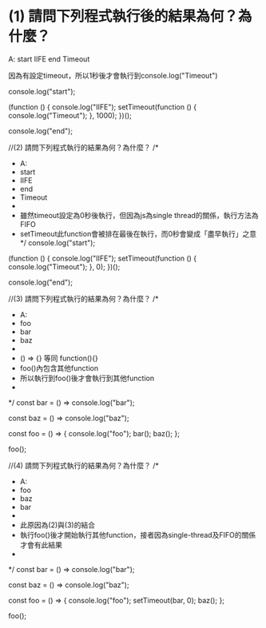 # (1) 請問下列程式執行後的結果為何？為什麼？

A:
start
IIFE
end
Timeout

因為有設定timeout，所以1秒後才會執行到console.log("Timeout")

console.log("start");

(function () {
  console.log("IIFE");
  setTimeout(function () {
    console.log("Timeout");
  }, 1000);
})();

console.log("end");


//(2) 請問下列程式執行的結果為何？為什麼？
/* 
 * A:
 * start
 * IIFE
 * end
 * Timeout
 * 
 * 雖然timeout設定為0秒後執行，但因為js為single thread的關係，執行方法為FIFO
 * setTimeout此function會被排在最後在執行，而0秒會變成「盡早執行」之意
*/
console.log("start");

(function () {
  console.log("IIFE");
  setTimeout(function () {
    console.log("Timeout");
  }, 0);
})();

console.log("end");


//(3) 請問下列程式執行的結果為何？為什麼？
/* 
 * A:
 * foo
 * bar
 * baz
 * 
 * () => {} 等同 function(){}
 * foo()內包含其他function
 * 所以執行到foo()後才會執行到其他function
 * 
*/
const bar = () => console.log("bar");

const baz = () => console.log("baz");

const foo = () => {
    console.log("foo");
    bar();
    baz();
};

foo();


//(4) 請問下列程式執行的結果為何？為什麼？
/* 
 * A:
 * foo
 * baz
 * bar
 * 
 * 此原因為(2)與(3)的結合
 * 執行foo()後才開始執行其他function，接者因為single-thread及FIFO的關係才會有此結果
 * 
*/
const bar = () => console.log("bar");

const baz = () => console.log("baz");

const foo = () => {
    console.log("foo");
    setTimeout(bar, 0);
    baz();
};

foo();
